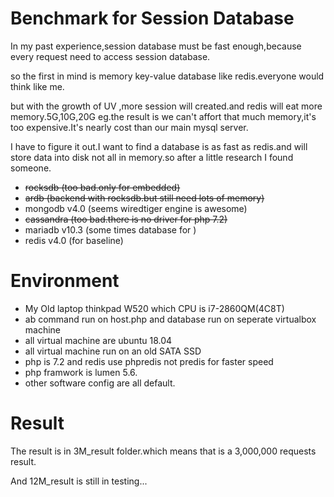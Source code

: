 # Benchmark for Session Database
In my past experience,session database must be fast enough,because every request need to access session database.

so the first in mind is memory key-value database like redis.everyone would think like me.

but with the growth of UV ,more session will created.and redis will eat more memory.5G,10G,20G eg.the result is we can't affort that much memory,it's too expensive.It's nearly cost than our main mysql server.

I have to figure it out.I want to find a database is as fast as redis.and will store data into disk not all in memory.so after a little research I found someone.

- ~~rocksdb (too bad.only for embedded)~~
- ~~ardb (backend with rocksdb.but still need lots of memory)~~
- mongodb v4.0 (seems wiredtiger engine is awesome)
- ~~cassandra (too bad.there is no driver for php 7.2)~~
- mariadb v10.3 (some times database for )
- redis v4.0 (for baseline)

# Environment

- My Old laptop thinkpad W520 which CPU is i7-2860QM(4C8T)
- ab command run on host.php and database run on seperate virtualbox machine
- all virtual machine are ubuntu 18.04
- all virtual machine run on an old SATA SSD
- php is 7.2 and redis use phpredis not predis for faster speed
- php framwork is lumen 5.6.
- other software config are all default.


# Result

The result is in 3M_result folder.which means that is a 3,000,000 requests result.

And 12M_result is still in testing... 